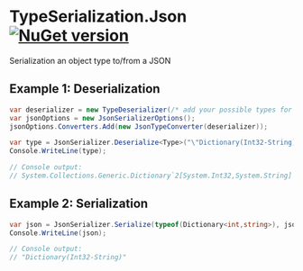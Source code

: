 # TypeSerialization.Json [![NuGet version](https://badge.fury.io/nu/TypeSerialization.svg)](http://badge.fury.io/nu/TypeSerialization)
Serialization an object type to/from a JSON


## Example 1: Deserialization
```C#
var deserializer = new TypeDeserializer(/* add your possible types for resolving */);
var jsonOptions = new JsonSerializerOptions();
jsonOptions.Converters.Add(new JsonTypeConverter(deserializer));

var type = JsonSerializer.Deserialize<Type>("\"Dictionary(Int32-String)\"", jsonOptions);
Console.WriteLine(type);

// Console output: 
// System.Collections.Generic.Dictionary`2[System.Int32,System.String]
```

## Example 2: Serialization
```C#
var json = JsonSerializer.Serialize(typeof(Dictionary<int,string>), jsonOptions);
Console.WriteLine(json);

// Console output: 
// "Dictionary(Int32-String)"
```